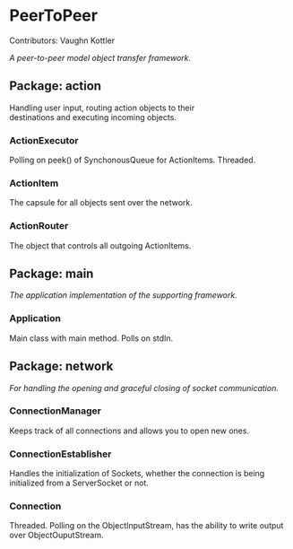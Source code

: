# PeerToPeer

Contributors: Vaughn Kottler

*A peer-to-peer model object transfer framework.*

## Package: action

Handling user input, routing action objects to their   
destinations and executing incoming objects.

### ActionExecutor

Polling on peek() of SynchonousQueue for ActionItems. Threaded. 

### ActionItem

The capsule for all objects sent over the network.

### ActionRouter

The object that controls all outgoing ActionItems.

## Package: main

*The application implementation of the supporting framework.*

### Application

Main class with main method. Polls on stdIn.

## Package: network

*For handling the opening and graceful closing of socket communication.*

### ConnectionManager

Keeps track of all connections and allows you to open new ones.

### ConnectionEstablisher

Handles the initialization of Sockets, whether the connection is being initialized from a ServerSocket or not.

### Connection

Threaded. Polling on the ObjectInputStream, has the ability to write output over ObjectOuputStream.

